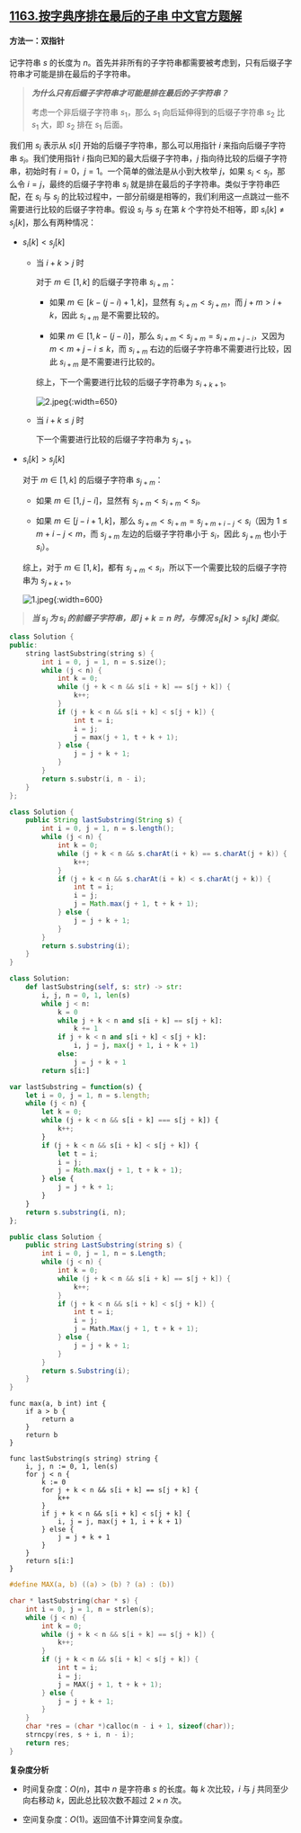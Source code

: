 ## [1163.按字典序排在最后的子串 中文官方题解](https://leetcode.cn/problems/last-substring-in-lexicographical-order/solutions/100000/an-zi-dian-xu-pai-zai-zui-hou-de-zi-chua-31yl)
#### 方法一：双指针

记字符串 $s$ 的长度为 $n$。首先并非所有的子字符串都需要被考虑到，只有后缀子字符串才可能是排在最后的子字符串。

> ***为什么只有后缀子字符串才可能是排在最后的子字符串？***
>
> 考虑一个非后缀子字符串 $s_1$，那么 $s_1$ 向后延伸得到的后缀子字符串 $s_2$ 比 $s_1$ 大，即 $s_2$ 排在 $s_1$ 后面。

我们用 $s_i$ ​表示从 $s[i]$ 开始的后缀子字符串，那么可以用指针 $i$ 来指向后缀子字符串 $s_i$。我们使用指针 $i$ 指向已知的最大后缀子字符串，$j$ 指向待比较的后缀子字符串，初始时有 $i=0$，$j=1$。一个简单的做法是从小到大枚举 $j$，如果 $s_i < s_j$，那么令 $i=j$，最终的后缀子字符串 $s_i$ 就是排在最后的子字符串。类似于字符串匹配，在 $s_i$ 与 $s_j$ 的比较过程中，一部分前缀是相等的，我们利用这一点跳过一些不需要进行比较的后缀子字符串。假设 $s_i$ 与 $s_j$ 在第 $k$ 个字符处不相等，即 $s_i[k] \ne s_j [k]$，那么有两种情况：

+ $s_i[k] < s_j[k]$

    + 当 $i+k \gt j$ 时

        对于 $m \in [1, k]$ 的后缀子字符串 $s_{i+m}$：

        + 如果 $m \in [k - (j - i) + 1, k]$，显然有 $s_{i + m} \lt s_{j+m}$，而 $j + m \gt i + k$，因此 $s_{i+m}$ 是不需要比较的。
        
        + 如果 $m \in [1, k - (j-i)]$，那么 $s_{i + m} \lt s_{j+m} = s_{i+m+j-i}$，又因为 $m \lt m+j-i \le k$，而 $s_{i+m}$ 右边的后缀子字符串不需要进行比较，因此 $s_{i+m}$ 是不需要进行比较的。

        综上，下一个需要进行比较的后缀子字符串为 $s_{i+k+1}$。

        ![2.jpeg](https://pic.leetcode.cn/1682247247-UltPaR-2.jpeg){:width=650}

    + 当 $i+k \le j$ 时

        下一个需要进行比较的后缀子字符串为 $s_{j+1}$。

+ $s_i[k] > s_j[k]$

    对于 $m \in [1, k]$ 的后缀子字符串 $s_{j+m}$：
    
    + 如果 $m \in [1, j-i]$，显然有 $s_{j+m} \lt s_{i+m} \lt s_i$。
    
    + 如果 $m \in [j-i+1, k]$，那么 $s_{j+m} \lt s_{i+m} = s_{j + m + i - j} \lt s_i$（因为 $1 \le m + i - j \lt m$，而 $s_{j+m}$ 左边的后缀子字符串小于 $s_i$，因此 $s_{j+m}$ 也小于 $s_i$）。
    
    综上，对于 $m \in [1, k]$，都有 $s_{j+m} \lt s_i$，所以下一个需要比较的后缀子字符串为 $s_{j+k+1}$。

    ![1.jpeg](https://pic.leetcode.cn/1682247209-pEmLZX-1.jpeg){:width=600}

> ***当 $s_j$ 为 $s_i$ 的前缀子字符串，即 $j+k=n$ 时，与情况 $s_i[k] > s_j[k]$ 类似***。

```C++ [sol1-C++]
class Solution {
public:
    string lastSubstring(string s) {
        int i = 0, j = 1, n = s.size();
        while (j < n) {
            int k = 0;
            while (j + k < n && s[i + k] == s[j + k]) {
                k++;
            }
            if (j + k < n && s[i + k] < s[j + k]) {
                int t = i;
                i = j;
                j = max(j + 1, t + k + 1);
            } else {
                j = j + k + 1;
            }
        }
        return s.substr(i, n - i);
    }
};
```

```Java [sol1-Java]
class Solution {
    public String lastSubstring(String s) {
        int i = 0, j = 1, n = s.length();
        while (j < n) {
            int k = 0;
            while (j + k < n && s.charAt(i + k) == s.charAt(j + k)) {
                k++;
            }
            if (j + k < n && s.charAt(i + k) < s.charAt(j + k)) {
                int t = i;
                i = j;
                j = Math.max(j + 1, t + k + 1);
            } else {
                j = j + k + 1;
            }
        }
        return s.substring(i);
    }
}
```
```Python [sol1-Python3]
class Solution:
    def lastSubstring(self, s: str) -> str:
        i, j, n = 0, 1, len(s)
        while j < n:
            k = 0
            while j + k < n and s[i + k] == s[j + k]:
                k += 1
            if j + k < n and s[i + k] < s[j + k]:
                i, j = j, max(j + 1, i + k + 1)
            else:
                j = j + k + 1
        return s[i:]
```

```JavaScript [sol1-JavaScript]
var lastSubstring = function(s) {
    let i = 0, j = 1, n = s.length;
    while (j < n) {
        let k = 0;
        while (j + k < n && s[i + k] === s[j + k]) {
            k++;
        }
        if (j + k < n && s[i + k] < s[j + k]) {
            let t = i;
            i = j;
            j = Math.max(j + 1, t + k + 1);
        } else {
            j = j + k + 1;
        }
    }
    return s.substring(i, n);
};
```
```C# [sol1-C#]
public class Solution {
    public string LastSubstring(string s) {
        int i = 0, j = 1, n = s.Length;
        while (j < n) {
            int k = 0;
            while (j + k < n && s[i + k] == s[j + k]) {
                k++;
            }
            if (j + k < n && s[i + k] < s[j + k]) {
                int t = i;
                i = j;
                j = Math.Max(j + 1, t + k + 1);
            } else {
                j = j + k + 1;
            }
        }
        return s.Substring(i);
    }
}
```

```Golang [sol1-Golang]
func max(a, b int) int {
    if a > b {
        return a
    }
    return b
}

func lastSubstring(s string) string {
    i, j, n := 0, 1, len(s)
    for j < n {
        k := 0
        for j + k < n && s[i + k] == s[j + k] {
            k++
        }
        if j + k < n && s[i + k] < s[j + k] {
            i, j = j, max(j + 1, i + k + 1)
        } else {
            j = j + k + 1
        }
    }
    return s[i:]
}
```

```C [sol1-C]
#define MAX(a, b) ((a) > (b) ? (a) : (b))

char * lastSubstring(char * s) {
    int i = 0, j = 1, n = strlen(s);
    while (j < n) {
        int k = 0;
        while (j + k < n && s[i + k] == s[j + k]) {
            k++;
        }
        if (j + k < n && s[i + k] < s[j + k]) {
            int t = i;
            i = j;
            j = MAX(j + 1, t + k + 1);
        } else {
            j = j + k + 1;
        }
    }
    char *res = (char *)calloc(n - i + 1, sizeof(char));
    strncpy(res, s + i, n - i);
    return res;
}
```

**复杂度分析**

+ 时间复杂度：$O(n)$，其中 $n$ 是字符串 $s$ 的长度。每 $k$ 次比较，$i$ 与 $j$ 共同至少向右移动 $k$，因此总比较次数不超过 $2 \times n$ 次。

+ 空间复杂度：$O(1)$。返回值不计算空间复杂度。